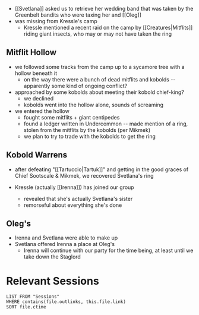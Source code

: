 - [[Svetlana]] asked us to retrieve her wedding band that was taken by the Greenbelt bandits who were taxing her and [[Oleg]]
- was missing from Kressle's camp
	- Kressle mentioned a recent raid on the camp by [[Creatures|Mitflits]] riding giant insects, who may or may not have taken the ring

## Mitflit Hollow
- we followed some tracks from the camp up to a sycamore tree with a hollow beneath it
	- on the way there were a bunch of dead mitflits and kobolds -- apparently some kind of ongoing conflict?
- approached by some kobolds about meeting their kobold chief-king?
	- we declined
	- kobolds went into the hollow alone, sounds of screaming
- we entered the hollow
	- fought some mitflits + giant centipedes
	- found a ledger written in Undercommon -- made mention of a ring, stolen from the mitflits by the kobolds (per Mikmek)
	- we plan to try to trade with the kobolds to get the ring

## Kobold Warrens
- after defeating "[[Tartuccio|Tartuk]]" and getting in the good graces of Chief Sootscale & Mikmek, we recovered Svetlana's ring

- Kressle (actually [[Irenna]]) has joined our group
	- revealed that she's actually Svetlana's sister
	- remorseful about everything she's done

## Oleg's
- Irenna and Svetlana were able to make up
- Svetlana offered Irenna a place at Oleg's
	- Irenna will continue with our party for the time being, at least until we take down the Staglord

# Relevant Sessions
```dataview
LIST FROM "Sessions"
WHERE contains(file.outlinks, this.file.link)
SORT file.ctime
```